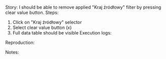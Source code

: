 Story:
I should be able to remove applied "Kraj źródłowy" filter by pressing clear value button.
Steps:
1. Click on "Kraj źródłowy" selector
2. Select clear value button (x)
3. Full data table should be visible
Execution logs:

Reproduction:

Notes:
